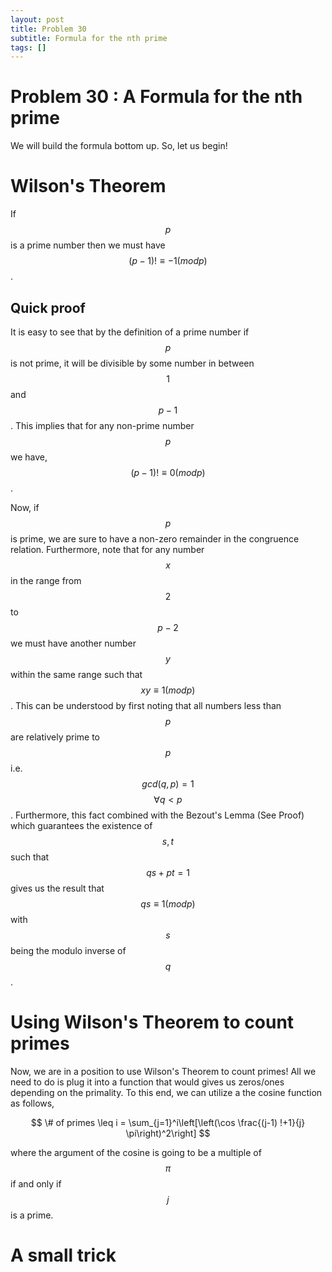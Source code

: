 ```yaml
---
layout: post
title: Problem 30
subtitle: Formula for the nth prime
tags: []
---
```

# Problem 30 : A Formula for the nth prime

We will build the formula bottom up. So, let us begin!

# Wilson's Theorem

If $$p$$ is a prime number then we must have $$ (p-1)! \equiv -1 (mod p) $$.

 ## Quick proof

 It is easy to see that by the definition of a prime number if $$p$$ is not prime, it will be divisible by some number in between $$ 1 $$ and $$ p-1 $$. This implies that for any non-prime number $$p$$ we have, $$ (p-1)! \equiv 0 (mod p)$$.

 Now, if $$p$$ is prime, we are sure to have a non-zero remainder in the congruence relation. Furthermore, note that for any number $$x$$ in the range from $$2$$ to $$p-2$$ we must have another number $$y$$ within the same range such that $$xy \equiv 1 (mod p)$$. This can be understood by first noting that all numbers less than $$p$$ are relatively prime to $$p$$ i.e. $$gcd(q,p) = 1$$ $$\forall q < p$$. Furthermore, this fact combined with the Bezout's Lemma (See Proof) which guarantees the existence of $$s,t$$ such that $$qs + pt = 1$$ gives us the result that $$ qs \equiv 1 (mod p)$$ with $$s$$ being the modulo inverse of $$q$$.


# Using Wilson's Theorem to count primes

Now, we are in a position to use Wilson's Theorem to count primes! All we need to do is plug it into a function that would gives us zeros/ones depending on the primality. To this end, we can utilize a the cosine function as follows,

$$
\# of primes \leq i = \sum_{j=1}^i\left[\left(\cos \frac{(j-1) !+1}{j} \pi\right)^2\right]
$$

where the argument of the cosine is going to be a multiple of $$\pi$$ if and only if $$j$$ is a prime.






# A small trick

